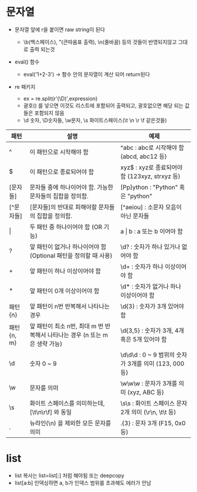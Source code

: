 # 문자열
- 문자열 앞에 r을 붙이면 raw string이 된다
    - \b(백스페이스), \"(큰따옴표 출력), \n(줄바꿈) 등의 것들이 반영되지않고 그대로 출력 되는것


- eval() 함수
    - eval('1+2-3') -> 함수 안의 문자열이 계산 되어 return된다


- re 패키지
    - ex = re.split(r'(\D)',expression)
    - 괄호() 를 넣으면 이것도 리스트에 포함되어 출력되고, 괄호없으면 해당 되는 값들은 포함되지 않음
    - \d 숫자, \D숫자들, \w문자, \s 화이트스페이스(\t \n \r \f 같은것들)

    

| 패턴       | 설명                                                         | 예제                                                  |
| ---------- | ------------------------------------------------------------ | ----------------------------------------------------- |
| ^          | 이 패턴으로 시작해야 함                                      | ^abc : abc로 시작해야 함 (abcd, abc12 등)             |
| $          | 이 패턴으로 종료되어야 함                                    | xyz$ : xyz로 종료되어야 함 (123xyz, strxyz 등)        |
| [문자들]   | 문자들 중에 하나이어야 함. 가능한 문자들의 집합을 정의함.    | [Pp]ython : "Python" 혹은 "python"                    |
| [^문자들]  | [문자들]의 반대로 피해야할 문자들의 집합을 정의함.           | [^aeiou] : 소문자 모음이 아닌 문자들                  |
| \|         | 두 패턴 중 하나이어야 함 (OR 기능)                           | a \| b : a 또는 b 이어야 함                           |
| ?          | 앞 패턴이 없거나 하나이어야 함 (Optional 패턴을 정의할 때 사용) | \d? : 숫자가 하나 있거나 없어야 함                    |
| +          | 앞 패턴이 하나 이상이어야 함                                 | \d+ : 숫자가 하나 이상이어야 함                       |
| *          | 앞 패턴이 0개 이상이어야 함                                  | \d* : 숫자가 없거나 하나 이상이어야 함                |
| 패턴{n}    | 앞 패턴이 n번 반복해서 나타나는 경우                         | \d{3} : 숫자가 3개 있어야 함                          |
| 패턴{n, m} | 앞 패턴이 최소 n번, 최대 m 번 반복해서 나타나는 경우 (n 또는 m 은 생략 가능) | \d{3,5} : 숫자가 3개, 4개 혹은 5개 있어야 함          |
| \d         | 숫자 0 ~ 9                                                   | \d\d\d : 0 ~ 9 범위의 숫자가 3개를 의미 (123, 000 등) |
| \w         | 문자를 의미                                                  | \w\w\w : 문자가 3개를 의미 (xyz, ABC 등)              |
| \s         | 화이트 스페이스를 의미하는데, [\t\n\r\f] 와 동일             | \s\s : 화이트 스페이스 문자 2개 의미 (\r\n, \t\t 등)  |
| .          | 뉴라인(\n) 을 제외한 모든 문자를 의미                        | .{3} : 문자 3개 (F15, 0x0 등)                         |



# list
- list 복사는 list=list[:] 처럼 해야됨 또는 deepcopy
- list[a:b] 인덱싱하면 a, b가 인덱스 범위를 초과해도 에러가 안남